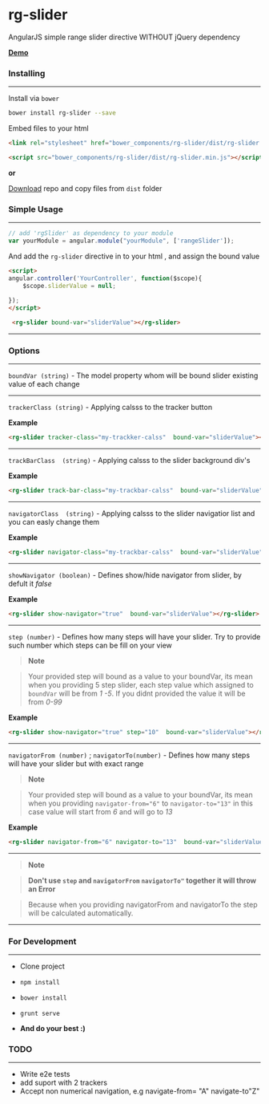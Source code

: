 rg-slider
========

AngularJS simple range slider  directive WITHOUT jQuery dependency

[**Demo**](http://manar007.github.io/rg-slider/)


### Installing
----------

Install via `bower`

```sh
bower install rg-slider --save
```


Embed files to your html

```html
<link rel="stylesheet" href="bower_components/rg-slider/dist/rg-slider.min.css">

<script src="bower_components/rg-slider/dist/rg-slider.min.js"></script>

```

**or**

[Download](https://github.com/manar007/rg-slider/archive/master.zip) repo and copy files from `dist` folder




### Simple Usage
----------

```js
// add 'rgSlider' as dependency to your module
var yourModule = angular.module("yourModule", ['rangeSlider']);
```

And add the `rg-slider` directive in to your html , and assign the bound value 
```html
<script>
angular.controller('YourController', function($scope){
    $scope.sliderValue = null;
    
});
</script>
```
```html
 <rg-slider bound-var="sliderValue"></rg-slider>
```

--------------

### Options
--------------
`boundVar (string)`  -   The model property whom will be bound slider existing value of each change


--------------
`trackerClass (string)`  -   Applying calsss to the tracker button 

**Example**


```html
<rg-slider tracker-class="my-trackker-calss"  bound-var="sliderValue"></rg-slider>

``` 
----------

`trackBarClass  (string)`  -  Applying calsss to the slider background div's 

**Example**


```html
<rg-slider track-bar-class="my-trackbar-calss"  bound-var="sliderValue"></rg-slider>

``` 
----------

`navigatorClass  (string)`  -  Applying calsss to the slider  navigatior list and you can easly change them

**Example**


```html
<rg-slider navigator-class="my-trackbar-calss"  bound-var="sliderValue"></rg-slider>

``` 
----------

`showNavigator (boolean)`  -  Defines show/hide navigator from slider, by defult it *false* 

**Example**


```html
<rg-slider show-navigator="true"  bound-var="sliderValue"></rg-slider>

``` 
----------

`step (number)`  -  Defines how many steps will have your slider. Try to provide such number which steps can be fill on your view


> **Note**

> Your provided step will bound as a value to your boundVar, its mean when you providing 5 step slider, each step value which assigned to `boundVar` will be from *1 -5*. If you didnt provided the value it will be from *0-99*

**Example**


```html
<rg-slider show-navigator="true" step="10"  bound-var="sliderValue"></rg-slider>

``` 

----------

`navigatorFrom (number)` ; `navigatorTo(number)`  -  Defines how many steps will have your slider but with exact range


> **Note**

> Your provided step will bound as a value to your boundVar, its mean when you providing `navigator-from="6"`  to `navigator-to="13"` in this case value will start from *6* and will go to *13*

**Example**


```html
<rg-slider navigator-from="6" navigator-to="13"  bound-var="sliderValue"></rg-slider>

``` 

----------

> **Note**

> **Don't use `step` and `navigatorFrom` `navigatorTo"` together it will throw an Error** 

> Because when you providing navigatorFrom and navigatorTo the step will be calculated automatically.

----------
### For Development

----------
- Clone project
 

- `npm install`
- `bower install`
- `grunt serve`
- **And do your best :)**





### TODO
----------

- Write e2e tests
- add suport with 2 trackers
- Accept non numerical navigation, e.g navigate-from= "A" navigate-to"Z"
